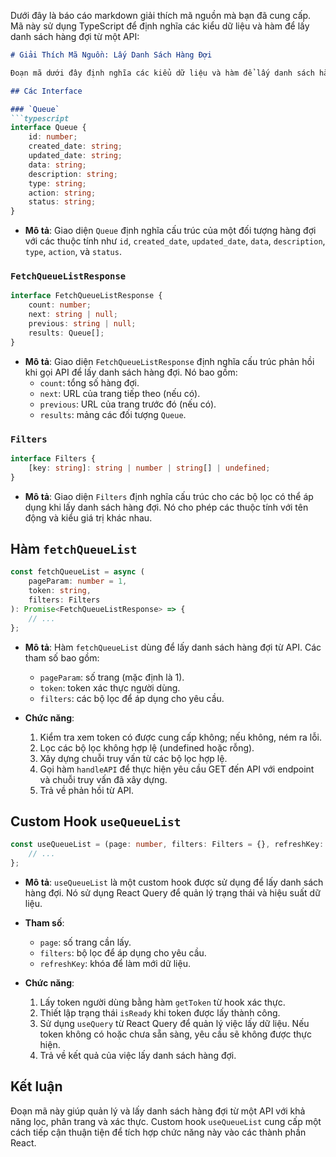 Dưới đây là báo cáo markdown giải thích mã nguồn mà bạn đã cung cấp. Mã này sử dụng TypeScript để định nghĩa các kiểu dữ liệu và hàm để lấy danh sách hàng đợi từ một API:

```markdown
# Giải Thích Mã Nguồn: Lấy Danh Sách Hàng Đợi

Đoạn mã dưới đây định nghĩa các kiểu dữ liệu và hàm để lấy danh sách hàng đợi từ API. Dưới đây là chi tiết từng phần:

## Các Interface

### `Queue`
```typescript
interface Queue {
    id: number;
    created_date: string;
    updated_date: string;
    data: string;
    description: string;
    type: string;
    action: string;
    status: string;
}
```
- **Mô tả**: Giao diện `Queue` định nghĩa cấu trúc của một đối tượng hàng đợi với các thuộc tính như `id`, `created_date`, `updated_date`, `data`, `description`, `type`, `action`, và `status`.

### `FetchQueueListResponse`
```typescript
interface FetchQueueListResponse {
    count: number;
    next: string | null;
    previous: string | null;
    results: Queue[];
}
```
- **Mô tả**: Giao diện `FetchQueueListResponse` định nghĩa cấu trúc phản hồi khi gọi API để lấy danh sách hàng đợi. Nó bao gồm:
  - `count`: tổng số hàng đợi.
  - `next`: URL của trang tiếp theo (nếu có).
  - `previous`: URL của trang trước đó (nếu có).
  - `results`: mảng các đối tượng `Queue`.

### `Filters`
```typescript
interface Filters {
    [key: string]: string | number | string[] | undefined;
}
```
- **Mô tả**: Giao diện `Filters` định nghĩa cấu trúc cho các bộ lọc có thể áp dụng khi lấy danh sách hàng đợi. Nó cho phép các thuộc tính với tên động và kiểu giá trị khác nhau.

## Hàm `fetchQueueList`
```typescript
const fetchQueueList = async (
    pageParam: number = 1,
    token: string,
    filters: Filters
): Promise<FetchQueueListResponse> => {
    // ...
};
```
- **Mô tả**: Hàm `fetchQueueList` dùng để lấy danh sách hàng đợi từ API. Các tham số bao gồm:
  - `pageParam`: số trang (mặc định là 1).
  - `token`: token xác thực người dùng.
  - `filters`: các bộ lọc để áp dụng cho yêu cầu.
  
- **Chức năng**:
  1. Kiểm tra xem token có được cung cấp không; nếu không, ném ra lỗi.
  2. Lọc các bộ lọc không hợp lệ (undefined hoặc rỗng).
  3. Xây dựng chuỗi truy vấn từ các bộ lọc hợp lệ.
  4. Gọi hàm `handleAPI` để thực hiện yêu cầu GET đến API với endpoint và chuỗi truy vấn đã xây dựng.
  5. Trả về phản hồi từ API.

## Custom Hook `useQueueList`
```typescript
const useQueueList = (page: number, filters: Filters = {}, refreshKey: number) => {
    // ...
};
```
- **Mô tả**: `useQueueList` là một custom hook được sử dụng để lấy danh sách hàng đợi. Nó sử dụng React Query để quản lý trạng thái và hiệu suất dữ liệu.
- **Tham số**:
  - `page`: số trang cần lấy.
  - `filters`: bộ lọc để áp dụng cho yêu cầu.
  - `refreshKey`: khóa để làm mới dữ liệu.

- **Chức năng**:
  1. Lấy token người dùng bằng hàm `getToken` từ hook xác thực.
  2. Thiết lập trạng thái `isReady` khi token được lấy thành công.
  3. Sử dụng `useQuery` từ React Query để quản lý việc lấy dữ liệu. Nếu token không có hoặc chưa sẵn sàng, yêu cầu sẽ không được thực hiện.
  4. Trả về kết quả của việc lấy danh sách hàng đợi.

## Kết luận
Đoạn mã này giúp quản lý và lấy danh sách hàng đợi từ một API với khả năng lọc, phân trang và xác thực. Custom hook `useQueueList` cung cấp một cách tiếp cận thuận tiện để tích hợp chức năng này vào các thành phần React.
```
